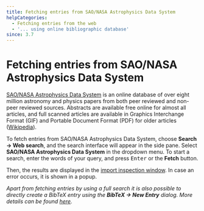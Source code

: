 ```yaml
---
title: Fetching entries from SAO/NASA Astrophysics Data System
helpCategories:
  - Fetching entries from the web
  - '... using online bibliographic database'
since: 3.7
---
```

# Fetching entries from SAO/NASA Astrophysics Data System

[SAO/NASA Astrophysics Data System](http://www.adsabs.harvard.edu/) is an online database of over eight million astronomy and physics papers from both peer reviewed and non-peer reviewed sources. Abstracts are available free online for almost all articles, and full scanned articles are available in Graphics Interchange Format (GIF) and Portable Document Format (PDF) for older articles ([Wikipedia](https://en.wikipedia.org/wiki/Astrophysics_Data_System)).

To fetch entries from SAO/NASA Astrophysics Data System, choose **Search → Web search**, and the search interface will appear in the side pane. Select **SAO/NASA Astrophysics Data System** in the dropdown menu. To start a search, enter the words of your query, and press <kbd>Enter</kbd> or the **Fetch** button.

Then, the results are displayed in the [import inspection window](ImportInspectionDialog). In case an error occurs, it is shown in a popup.

*Apart from fetching entries by using a full search it is also possible to directly create a BibTeX entry using the* ***BibTeX → New Entry*** *dialog. More details can be found [here](ADStoBibTeX).*